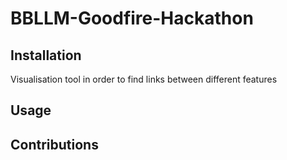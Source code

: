# BBLLM-Goodfire-Hackathon

## Installation

Visualisation tool in order to find links between different features

## Usage

## Contributions

